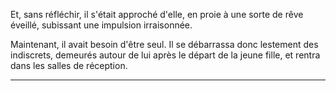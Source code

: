 Et, sans réfléchir, il s'était approché d'elle, en proie à une sorte de rêve éveillé, subissant une impulsion irraisonnée.

Maintenant, il avait besoin d'être seul. Il se débarrassa donc lestement des indiscrets, demeurés autour de lui après le départ de la jeune fille, et rentra
dans les salles de réception.



-----
